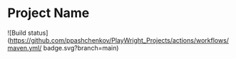# Project Name

![Build status](https://github.com/ppashchenkov/PlayWright_Projects/actions/workflows/maven.yml/
badge.svg?branch=main)